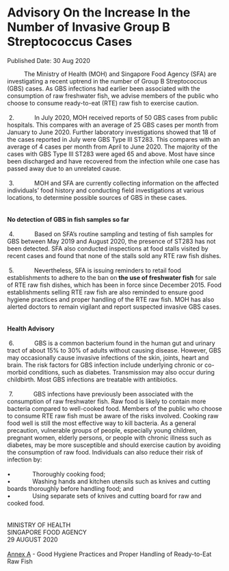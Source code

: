 <html>
    <meta http-equiv="Content-Type" content="text/html; charset=utf-8"/>
    <meta charset="utf-8"/>
    <title>Advisory On the Increase In the Number of Invasive Group B Streptococcus Cases</title>
    <body><h1>Advisory On the Increase In the Number of Invasive Group B Streptococcus Cases</h1>
    <p>Published Date: 30 Aug 2020</p> &nbsp; &nbsp; &nbsp; &nbsp; &nbsp; The Ministry of Health (MOH) and Singapore Food Agency (SFA) are investigating a recent uptrend in the number of Group B Streptococcus (GBS) cases. As GBS infections had earlier been associated with the consumption of raw freshwater fish, we advise members of the public who choose to consume ready-to-eat (RTE) raw fish to exercise caution.<br><br>&nbsp;2.&nbsp; &nbsp; &nbsp; &nbsp; &nbsp; &nbsp; In July 2020, MOH received reports of 50 GBS cases from public hospitals. This compares with an average of 25 GBS cases per month from January to June 2020. Further laboratory investigations showed that 18 of the cases reported in July were GBS Type III ST283. This compares with an average of 4 cases per month from April to June 2020. The majority of the cases with GBS Type III ST283 were aged 65 and above. Most have since been discharged and have recovered from the infection while one case has passed away due to an unrelated cause.<br><br>&nbsp;3.&nbsp; &nbsp; &nbsp; &nbsp; &nbsp; &nbsp; MOH and SFA are currently collecting information on the affected individuals’ food history and conducting field investigations at various locations, to determine possible sources of GBS in these cases.&nbsp;<br><br>&nbsp;<br><strong>No detection of GBS in fish samples so far</strong><br><br>&nbsp;4.&nbsp; &nbsp; &nbsp; &nbsp; &nbsp; &nbsp; Based on SFA’s routine sampling and testing of fish samples for GBS between May 2019 and August 2020, the presence of ST283 has not been detected. SFA also conducted inspections at food stalls visited by recent cases and found that none of the stalls sold any RTE raw fish dishes.<br><br>&nbsp;5.&nbsp; &nbsp; &nbsp; &nbsp; &nbsp; &nbsp; Nevertheless, SFA is issuing reminders to retail food establishments to adhere to the ban on<strong> the use of freshwater fish</strong> for sale of RTE raw fish dishes, which has been in force since December 2015. Food establishments selling RTE raw fish are also reminded to ensure good hygiene practices and proper handling of the RTE raw fish. MOH has also alerted doctors to remain vigilant and report suspected invasive GBS cases.<br><br>&nbsp;<br><strong>Health Advisory</strong><br><br>&nbsp;6.&nbsp; &nbsp; &nbsp; &nbsp; &nbsp; &nbsp; GBS is a common bacterium found in the human gut and urinary tract of about 15% to 30% of adults without causing disease. However, GBS may occasionally cause invasive infections of the skin, joints, heart and brain. The risk factors for GBS infection include underlying chronic or co-morbid conditions, such as diabetes. Transmission may also occur during childbirth. Most GBS infections are treatable with antibiotics.<br><br>&nbsp;7.&nbsp; &nbsp; &nbsp; &nbsp; &nbsp; &nbsp; GBS infections have previously been associated with the consumption of raw freshwater fish. Raw food is likely to contain more bacteria compared to well-cooked food. Members of the public who choose to consume RTE raw fish must be aware of the risks involved. Cooking raw food well is still the most effective way to kill bacteria. As a general precaution, vulnerable groups of people, especially young children, pregnant women, elderly persons, or people with chronic illness such as diabetes, may be more susceptible and should exercise caution by avoiding the consumption of raw food. Individuals can also reduce their risk of infection by:<br><br>•&nbsp; &nbsp; &nbsp; &nbsp; &nbsp; &nbsp; &nbsp;Thoroughly cooking food;<br>•&nbsp; &nbsp; &nbsp; &nbsp; &nbsp; &nbsp; &nbsp;Washing hands and kitchen utensils such as knives and cutting boards thoroughly before handling food; and<br>•&nbsp; &nbsp; &nbsp; &nbsp; &nbsp; &nbsp; &nbsp;Using separate sets of knives and cutting board for raw and cooked food.<br><br>&nbsp;<br>MINISTRY OF HEALTH<br>SINGAPORE FOOD AGENCY<br>29 AUGUST 2020<br><br><a href="/docs/librariesprovider5/pressroom/annex-a-gbs.pdf?sfvrsn=91fce52b_2" title="Annex A">Annex A</a> - Good Hygiene Practices and Proper Handling of Ready-to-Eat Raw Fish</body>
</html>